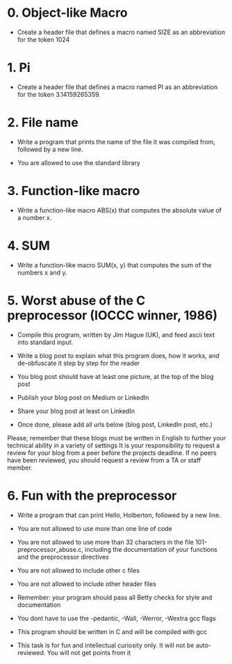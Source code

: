 # 0. Object-like Macro

- Create a header file that defines a macro named SIZE as an abbreviation for the token 1024


# 1. Pi

- Create a header file that defines a macro named PI as an abbreviation for the token 3.14159265359.


# 2. File name

- Write a program that prints the name of the file it was compiled from, followed by a new line.

- You are allowed to use the standard library


# 3. Function-like macro

- Write a function-like macro ABS(x) that computes the absolute value of a number x.


# 4. SUM

- Write a function-like macro SUM(x, y) that computes the sum of the numbers x and y.


# 5. Worst abuse of the C preprocessor (IOCCC winner, 1986)

- Compile this program, written by Jim Hague (UK), and feed ascii text into standard input.

- Write a blog post to explain what this program does, how it works, and de-obfuscate it step by step for the reader
- You blog post should have at least one picture, at the top of the blog post
- Publish your blog post on Medium or LinkedIn
- Share your blog post at least on LinkedIn
- Once done, please add all urls below (blog post, LinkedIn post, etc.)

Please, remember that these blogs must be written in English to further your technical ability in a variety of settings It is your responsibility to request a review for your blog from a peer before the projects deadline. If no peers have been reviewed, you should request a review from a TA or staff member.


# 6. Fun with the preprocessor 

- Write a program that can print Hello, Holberton, followed by a new line.

- You are not allowed to use more than one line of code
- You are not allowed to use more than 32 characters in the file 101-preprocessor_abuse.c, including the documentation of your functions and the preprocessor directives
- You are not allowed to include other c files
- You are not allowed to include other header files
- Remember: your program should pass all Betty checks for style and documentation
- You dont have to use the -pedantic, -Wall, -Werror, -Wextra gcc flags
- This program should be written in C and will be compiled with gcc
- This task is for fun and intellectual curiosity only. It will not be auto-reviewed. You will not get points from it
